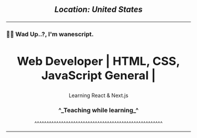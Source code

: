 ## **___<p align="center">Location: United States</p>___**

---

### 👋🏿 Wad Up..?, I'm wanescript.


## **<h2 align="center">Web Developer | HTML, CSS, JavaScript General | </h2>**

<p align="center">Learning React & Next.js</p>

</div>

<h3 align="center">^_Teaching while learning_^</h3>

<p align="center">^^^^^^^^^^^^^^^^^^^^^^^^^^^^^^^^^^^^^^^^^^^^^^^^^^^^^</p>




---

